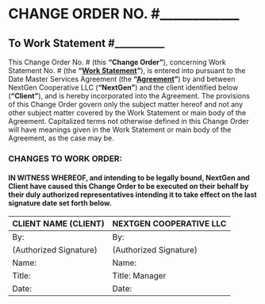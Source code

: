 # CHANGE ORDER NO. #____________
## To Work Statement #__________

This Change Order No. # (this **“Change Order”**), concerning Work Statement No. # (the **“[Work Statement](https://github.com/NextGen-Coop/agreements/blob/main/work-order.md)”**), is entered into pursuant to the Date Master Services Agreement (the **“[Agreement](https://github.com/NextGen-Coop/agreements/blob/main/services-agreement.md)”**) by and between NextGen Cooperative LLC (**“NextGen”**) and the client identified below (**“Client”**), and is hereby incorporated into the Agreement. 
The provisions of this Change Order govern only the subject matter hereof and not any other subject matter covered by the Work Statement or main body of the Agreement. Capitalized terms not otherwise defined in this Change Order will have meanings given in the Work Statement or main body of the Agreement, as the case may be. 

### CHANGES TO WORK ORDER:

#### IN WITNESS WHEREOF, and intending to be legally bound, NextGen and Client have caused this Change Order to be executed on their behalf by their duly authorized representatives intending it to take effect on the last signature date set forth below. 

CLIENT NAME (CLIENT) | NEXTGEN COOPERATIVE LLC
-------------------- | -----------------------
By:                  | By:
(Authorized Signature) | (Authorized Signature)
Name:                | Name:
Title:               | Title: Manager
Date:                | Date:
